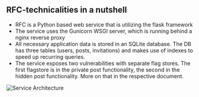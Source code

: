 ## RFC-technicalities in a nutshell
- RFC is a Python based web service that is utilizing the flask framework
- The service uses the Gunicorn WSGI server, which is running behind a nginx reverse proxy
- All necessary application data is stored in an SQLite database. The DB has three tables (users, posts, invitations) and makes use of indexes to speed up recurring queries.
- The service exposes two vulnerabilities with separate flag stores. The first flagstore is in the private post functionality, the second in the hidden post functionality. More on that in the respective document.

![Service Architecture](./pictures/architecture?raw=true "The application architecture")

